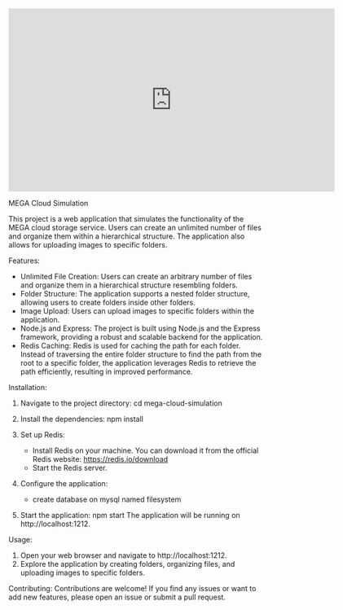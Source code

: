 <iframe width="640" height="360" src="https://www.loom.com/embed/7f840f94ea0b44e2950d10a5ad127a1d" frameborder="0"
        webkitallowfullscreen mozallowfullscreen allowfullscreen></iframe>

MEGA Cloud Simulation

This project is a web application that simulates the functionality of the MEGA cloud storage service. Users can create an unlimited number of files and organize them within a hierarchical structure. The application also allows for uploading images to specific folders.

Features:

- Unlimited File Creation: Users can create an arbitrary number of files and organize them in a hierarchical structure resembling folders.
- Folder Structure: The application supports a nested folder structure, allowing users to create folders inside other folders.
- Image Upload: Users can upload images to specific folders within the application.
- Node.js and Express: The project is built using Node.js and the Express framework, providing a robust and scalable backend for the application.
- Redis Caching: Redis is used for caching the path for each folder. Instead of traversing the entire folder structure to find the path from the root to a specific folder, the application leverages Redis to retrieve the path efficiently, resulting in improved performance.

Installation:

1. Navigate to the project directory:
   cd mega-cloud-simulation

2. Install the dependencies:
   npm install

3. Set up Redis:

   - Install Redis on your machine. You can download it from the official Redis website: https://redis.io/download
   - Start the Redis server.

4. Configure the application:

   - create database on mysql named filesystem

5. Start the application:
   npm start
   The application will be running on http://localhost:1212.

Usage:

1. Open your web browser and navigate to http://localhost:1212.
2. Explore the application by creating folders, organizing files, and uploading images to specific folders.

Contributing:
Contributions are welcome! If you find any issues or want to add new features, please open an issue or submit a pull request.

